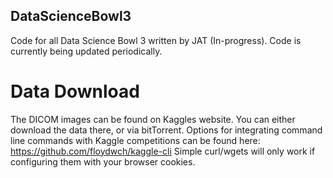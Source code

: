 ## DataScienceBowl3
Code for all Data Science Bowl 3 written by JAT (In-progress).
Code is currently being updated periodically.

# Data Download
The DICOM images can be found on Kaggles website. You can either download the data there, or via bitTorrent. Options for integrating command line commands with Kaggle competitions can be found here: https://github.com/floydwch/kaggle-cli Simple curl/wgets will only work if configuring them with your browser cookies.
